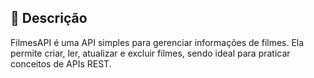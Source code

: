 ## 📖 Descrição
FilmesAPI é uma API simples para gerenciar informações de filmes. 
Ela permite criar, ler, atualizar e excluir filmes, sendo ideal para praticar conceitos de APIs REST.
